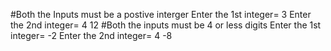 #Both the Inputs must be a postive interger
Enter the 1st integer= 3
Enter the 2nd integer= 4
12
#Both the inputs must be 4 or less digits
Enter the 1st integer= -2
Enter the 2nd integer= 4
-8
